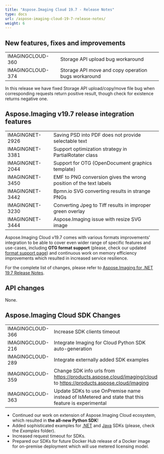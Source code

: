 ```yaml
---
title: "Aspose.Imaging Cloud 19.7 - Release Notes"
type: docs
url: /aspose-imaging-cloud-19-7-release-notes/
weight: 6
---
```


## **New features, fixes and improvements**
|     |     |
| --- | --- |
|IMAGINGCLOUD-360|Storage API upload bug workaround|
|IMAGINGCLOUD-374|Storage API move and copy operation bugs workaround|

In this release we have fixed Storage API upload/copy/move file bug when corresponding requests return positive result, though check for existence returns negative one.

## **Aspose.Imaging v19.7 release integration features**
|     |     |
| --- | --- |
|IMAGINGNET-2926|Saving PSD into PDF does not provide selectable text|
|IMAGINGNET-3381|Support optimization strategy in PartialRotater class|
|IMAGINGNET-2044|Support for OTG (OpenDocument graphics template)|
|IMAGINGNET-3450|EMF to PNG conversion gives the wrong position of the text labels|
|IMAGINGNET-3442|Bpmn.io SVG converting results in strange PNGs|
|IMAGINGNET-3230|Converting Jpeg to Tiff results in improper green overlay|
|IMAGINGNET-3444|Aspose.Imaging issue with resize SVG image|

Aspose.Imaging Cloud v19.7 comes with various formats improvements' integration to be able to cover even wider range of specific features and use-cases, including **OTG format support** (please, check our updated [format support page](/supported-file-formats/)) and continuous work on memory efficiency improvements which resulted in increased service resilience.

For the complete list of changes, please refer to [Aspose.Imaging for .NET 19.7 Release Notes](https://docs.aspose.com/display/imagingnet/Aspose.Imaging+for+.NET+19.7+-+Release+Notes).

## **API changes**

None.

## **Aspose.Imaging Cloud SDK Changes**
|     |     |
| --- | --- |
|IMAGINGCLOUD-366|Increase SDK clients timeout|
|IMAGINGCLOUD-216|Integrate Imaging for Cloud Python SDK auto-generation|
|IMAGINGCLOUD-289|Integrate externally added SDK examples|
|IMAGINGCLOUD-359|Change SDK info urls from <https://products.aspose.cloud/imaging/cloud> to <https://products.aspose.cloud/imaging>|
|IMAGINGCLOUD-363|Update SDKs to use OnPremise name instead of IsMetered and state that this feature is experimental|

- Continued our work on extension of Aspose.Imaging Cloud ecosystem, which resulted in **the all-new Python SDK**!
- Added sophisticated examples for [.NET](https://github.com/aspose-imaging-cloud/aspose-imaging-cloud-dotnet) and [Java](https://github.com/aspose-imaging-cloud/aspose-imaging-cloud-java) SDKs (please, check the *Examples* folder).
- Increased request timeout for SDKs.
- Prepared our SDKs for future Docker Hub release of a Docker image for on-premise deployment which will use metered licensing model.


